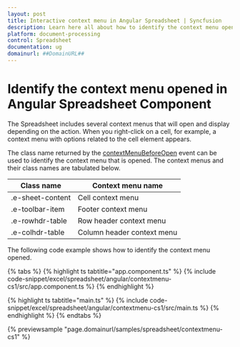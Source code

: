 ```yaml
---
layout: post
title: Interactive context menu in Angular Spreadsheet | Syncfusion
description: Learn here all about how to identify the context menu opened in Syncfusion Angular Spreadsheet component of Syncfusion Essential JS 2 and more. 
platform: document-processing
control: Spreadsheet
documentation: ug
domainurl: ##DomainURL##
---
```


# Identify the context menu opened in Angular Spreadsheet Component

The Spreadsheet includes several context menus that will open and display depending on the action. When you right-click on a cell, for example, a context menu with options related to the cell element appears.

The class name returned by the [contextMenuBeforeOpen](https://ej2.syncfusion.com/angular/documentation/api/spreadsheet/#contextmenubeforeopen) event can be used to identify the context menu that is opened. The context menus and their class names are tabulated below.

| Class name | Context menu name |
|-------|---------|
| .e-sheet-content | Cell context menu |
| .e-toolbar-item | Footer context menu |
| .e-rowhdr-table | Row header context menu |
| .e-colhdr-table | Column header context menu |

The following code example shows how to identify the context menu opened.

{% tabs %}
{% highlight ts tabtitle="app.component.ts" %}
{% include code-snippet/excel/spreadsheet/angular/contextmenu-cs1/src/app.component.ts %}
{% endhighlight %}

{% highlight ts tabtitle="main.ts" %}
{% include code-snippet/excel/spreadsheet/angular/contextmenu-cs1/src/main.ts %}
{% endhighlight %}
{% endtabs %}
  
{% previewsample "page.domainurl/samples/spreadsheet/contextmenu-cs1" %}
